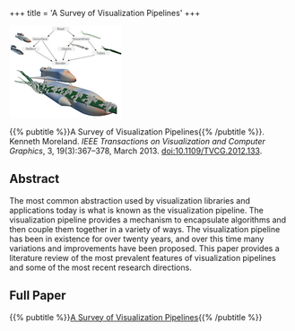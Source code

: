 +++
title = 'A Survey of Visualization Pipelines'
+++

<div class="pubImage">
  <img src="vis-pipelines.png" width="200px" />
</div>

{{% pubtitle %}}A Survey of Visualization Pipelines{{% /pubtitle %}}.
Kenneth Moreland.
_IEEE Transactions on Visualization and Computer Graphics_, 3, 19(3):367–378, March 2013.
[doi:10.1109/TVCG.2012.133](https://dx.doi.org/10.1109/TVCG.2012.133).

## Abstract

The most common abstraction used by visualization libraries and applications
today is what is known as the visualization pipeline. The visualization pipeline
provides a mechanism to encapsulate algorithms and then couple them together in
a variety of ways. The visualization pipeline has been in existence for over
twenty years, and over this time many variations and improvements have been
proposed. This paper provides a literature review of the most prevalent features
of visualization pipelines and some of the most recent research directions.

## Full Paper

{{% pubtitle %}}[A Survey of Visualization Pipelines]{{% /pubtitle %}}

[A Survey of Visualization Pipelines]: VisPipelines.pdf
